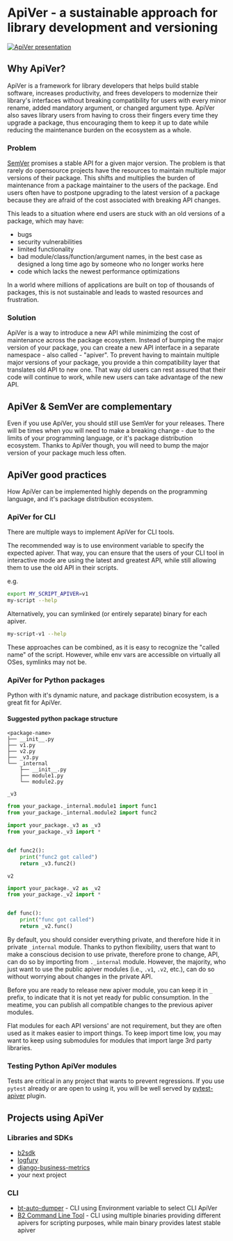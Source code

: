 # ApiVer - a sustainable approach for library development and versioning

[![ApiVer presentation](https://github.com/reef-technologies/apiver/assets/122983254/8e2b9b63-475c-4d3f-aed3-ae8c4a784b61)](https://youtu.be/FgcoAKchPjk?t=82)


## Why ApiVer?

ApiVer is a framework for library developers that helps build stable software, increases productivity, and frees developers to modernize their library's interfaces without breaking compatibility for users with every minor rename, added mandatory argument, or changed argument type.
ApiVer also saves library users from having to cross their fingers every time they upgrade a package, thus encouraging them to keep it up to date while reducing the maintenance burden on the ecosystem as a whole. 

### Problem

[SemVer](https://semver.org) promises a stable API for a given major version.
The problem is that rarely do opensource projects have the resources to maintain multiple major versions of their package.
This shifts and multiplies the burden of maintenance from a package maintainer to the users of the package.
End users often have to postpone upgrading to the latest version of a package because they are afraid of the cost associated with breaking API changes.

This leads to a situation where end users are stuck with an old versions of a package, which may have:

- bugs
- security vulnerabilities
- limited functionality
- bad module/class/function/argument names, in the best case as designed a long time ago by someone who no longer works here
- code which lacks the newest performance optimizations

In a world where millions of applications are built on top of thousands of packages, this is not sustainable and leads to wasted resources and frustration.


### Solution

ApiVer is a way to introduce a new API while minimizing the cost of maintenance across the package ecosystem.
Instead of bumping the major version of your package, you can create a new API interface in a separate namespace - also called - "apiver".
To prevent having to maintain multiple major versions of your package, you provide a thin compatibility layer that translates old API to new one.
That way old users can rest assured that their code will continue to work, while new users can take advantage of the new API.


## ApiVer & SemVer are complementary

Even if you use ApiVer, you should still use SemVer for your releases.
There will be times when you will need to make a breaking change - due to the limits of your programming language, or it's package distribution ecosystem.
Thanks to ApiVer though, you will need to bump the major version of your package much less often.


## ApiVer good practices

How ApiVer can be implemented highly depends on the programming language, and it's package distribution ecosystem.


### ApiVer for CLI

There are multiple ways to implement ApiVer for CLI tools.

The recommended way is to use environment variable to specify the expected apiver.
That way, you can ensure that the users of your CLI tool in interactive mode are using the latest and greatest API, while still allowing them to use the old API in their scripts.

e.g. 

```bash
export MY_SCRIPT_APIVER=v1
my-script --help
``` 

Alternatively, you can symlinked (or entirely separate) binary for each apiver.

```bash
my-script-v1 --help
```

These approaches can be combined, as it is easy to recognize the "called name" of the script.
However, while env vars are accessible on virtually all OSes, symlinks may not be.


### ApiVer for Python packages

Python with it's dynamic nature, and package distribution ecosystem, is a great fit for ApiVer.


#### Suggested python package structure

```
<package-name>
├── __init__.py
├── v1.py
├── v2.py
├── _v3.py
└── _internal
    ├── __init__.py
    ├── module1.py
    └── module2.py
```

`_v3`
```python
from your_package._internal.module1 import func1
from your_package._internal.module2 import func2
```

```python
import your_package._v3 as _v3
from your_package._v3 import *


def func2():
    print("func2 got called")
    return _v3.func2()
```

`v2`
```python
import your_package._v2 as _v2
from your_package._v2 import *


def func():
    print("func got called")
    return _v2.func()
```


By default, you should consider everything private, and therefore hide it in private `_internal` module.
Thanks to python flexibility, users that want to make a conscious decision to use private, therefore prone to change, API, can do so by importing from `._internal` module.
However, the majority, who just want to use the public apiver modules (i.e., `.v1`, `.v2`, etc.), can do so without worrying about changes in the private API.

Before you are ready to release new apiver module, you can keep it in `_` prefix, to indicate that it is not yet ready for public consumption.
In the meatime, you can publish all compatible changes to the previous apiver modules.

Flat modules for each API versions' are not requirement, but they are often used as it makes easier to import things.
To keep import time low, you may want to keep using submodules for modules that import large 3rd party libraries.


### Testing Python ApiVer modules

Tests are critical in any project that wants to prevent regressions.
If you use `pytest` already or are open to using it, you will be well served by [pytest-apiver](https://github.com/reef-technologies/pytest-apiver) plugin.


## Projects using ApiVer

### Libraries and SDKs
* [b2sdk](https://github.com/Backblaze/b2-sdk-python)
* [logfury](https://github.com/reef-technologies/logfury)
* [django-business-metrics](https://github.com/reef-technologies/django-business-metrics)
* your next project


### CLI  
* [bt-auto-dumper](https://github.com/bactensor/bt-auto-dumper/blob/9ec42ed946086f88cdd963b1842f718b28e06071/src/bt_auto_dumper/__main__.py#L20) - CLI using Environment variable to select CLI ApiVer
* [B2 Command Line Tool](https://github.com/Backblaze/B2_Command_Line_Tool) - CLI using multiple binaries providing different apivers for scripting purposes, while main binary provides latest stable apiver
